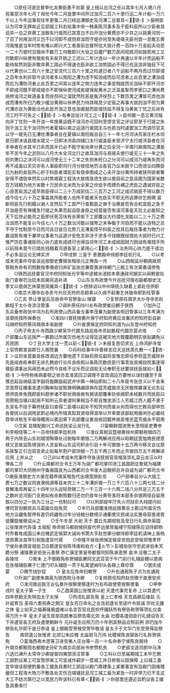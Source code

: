 <!-- { "loadSidebar": true } -->
　　○原任河道总督李化龙奏臣愚不肖蒙  皇上授以总河之任以其年七月入境八月视事至次年七月丁母忧今年二月旋里中间开过泇河二百六十里行运二年计船一万六千以上今年运事视往年更蚤二月已经巡漕御史及河漕二总督具＜锍-釒＞报明臣以为可幸无罪矣近见邸报工科右给事中宋一韩条陈河事多及于臣科臣所以少臣者其说非一总之弃黄工泇致失行堤而已其意岂不曰开泇分黄费亦不少并之以挑黄河则一了百了何用泇河又岂不曰河即不成但弃泇而守堤亦何至失堤嗟夫臣何尝一息敢忘黄河哉惟是当年时势有难以即兴大工者查前总督所估大挑计费一百四十万金起夫动至一二十万彼时见银尚不数万工何敢即兴大役之后僵尸数万民间视挑河如就死地工又何敢即兴纵使有银矣有夫矣开挑之工迟以二年计连以一年计再速以半年计而运船不能待矣然则臣非敢弃黄工固必不得速也臣非欲工泇势固必不得已也且泇非独目下可以代黄也以二百六十里之安流代三百六十里之险道日者八千运船不两月而过尽即谓之百年水利非耶今谈河者多以南阳之漕为虑不知泇成而后可虑者止此百里之漕泇成而后为漕防河者止此百里之间耳以连年之物力连年之事变相提而论泇纵不即开河亦不即成河既不即成堤亦不即保纵使河成矣堤保矣黄水之泛滥虽掣而李家口之漕尚费挑修浊河之故道虽复而徐邳间之溜犹然险恶是鱼济徐邳上下数百里之漕皆可虑也泇成而漕有所归乃敢少缓治黄用以休养民力待其喘息少定驱之再事大挑则泇不但为黄代漕亦且为黄助治也此臣开泇之意也泇甫就而臣值忧姑不得复治黄矣丁忧之后尚有河工时不可失之＜锍-釒＞有奉旨估计河工之＜锍-釒＞臣何敢一息忘黄河哉向非丁忧则一年开泇一年挽黄运既不误河亦可回何至烦言官之评议耶至于行堤之失则于泇工无干泇河所代者夏镇以南之运道行堤固无与也若当时遽罢泇工而调尽官夫以守一堤先已无漕忧漕事者且在夏镇以南阳哉且自三十一年七月河决苏家庄栏水坝是日即决该县缕水堤又一日即决沛县四铺口太行堤盖臣未至济宁太行堤沛县者在河丰单者在水其半已失而其半已必不能守矣尚幸分黄之后全河一半南行故南阳之漕是年不淤今年之淤则以八月大水全河北行之故耳泇河与焉嗟夫使行堤无三十一年之失则刘萧口之决河可以成河使无三十二年之失则朱旺口之分河可以成河乃堤再失而河再不成虽曰天灾亦有人事臣职司行河分按信地罚治各官乃议未脱于口而谤议四腾臣已为射的矣臣所心折于科臣者谓臣实有侥幸图成之心夫开泇分黄所持者狭所欲者奢安得不谓侥幸然实以时势艰窘工程浩大故情急虑生欲以救目前之急且图为国家省数百万钱粮为地方省数十万民命无米而为全家之炊徒手而搏负嵎之虎臣之遇诚穷臣之心良苦矣泇之成早故臣得以二三十万成前估二三百万之工河之成迟故臣不得以数万成今估七八十万之事盖其所能者人也所不能者天也臣实不职无所逃罪伏乞俯赐  宸断将臣先行削籍以谢人言然后下工部严行查勘臣之审于治黄是否有合机宜臣之急于开泇是否有禆缓急行堤之失果否起自臣身臣之经营是否有误河事皇天后土必能知之天下后世必能亮之臣即伏死苫块有余荣矣下工部覆议大约谓化龙能以二三十万之费治泇而不能复以今估七八十万之数治河能以强弩之末争衡于河伯而不能以造物之忌不夺于忧制至今日而河且日徙日北势几无漕奚怪乎科臣之拾其后哉任事者为物力计赢诎势有难于兼举议事者为运道计安危言非涉于求多今钱粮既经措处大挑时已兴工惟严饬在事诸臣同心协力底有成绩可也得旨顷年河工未成祗因财力困诎有难措手所以前局未竟今已措处钱粮着河道各官上紧用心＜锍-釒＞治务同心协力底于成功不必多滋议论无禆实济
　　○甲戌祭  三皇于  景惠殿命侍郎李廷机行礼
　　○以考成未完事件夺各该巡按御史曹揩吴楷徐元正俸各一月
　　○山西税监孙朝病故原管税务命有司照数按季徵收归并矿监张忠兼管类进待朝门三殿工有次第奏请停免
　　○狭西巡抚委官汉中府同知张光宇等中途被水浥损本章通政司据实以闻敕彼处衙门查审罚治启本启揭另造补进
　　○山东左布政使今升巡抚河南右副都御史沈季文以患病乞休蒙恩简擢具＜锍-釒＞控辞诏以中州填抚久缺着上紧赴任供职
　　○南京大理寺右寺丞今升应天府府丞颜素以久病不起奏乞休致命即到任管事
　　○乙亥  恭让章皇后忌辰命中官祭金山  陵寝
　　○复除原任南京太仆寺寺丞赵鹏程于太仆寺添注管事　　○调补原任四川左布政使崔应麒于狭西
　　○加升辽东兵备参政张中鸿为右布政使山西兵备佥事李茂春为副使各照旧管事以三年考满为该督抚按所保奏也
　　○准四川督抚按奏升保宁府知府黄应龙重庆府知府彭自新马瑚府知府蔡凤梧俱本省副使
　　○升直隶保定府同知刘道为山东登州府知府
　　○丙子命太仆寺西路少卿吴华代摄东路巡烙寺丞赵鹏程代摄京营点烙
　　○户部覆山东巡按严一鹏勘过所属灾伤地方议得旨这被灾地方既覆勘明实依拟蠲免以苏民困
　　○丁丑大学士沈一贯以前＜锍-釒＞未报复恳切求去  上命鸿胪寺堂上官赍敕宣谕即日入阁赞襄
　　○兵科给事中孙善继言应天巡抚周孔教一＜锍-釒＞议将坐营姜良栋改调边方要地遗下员缺将原任副将吴惟忠原任参将蓝芳威除补先是闻良栋奉职无状孔教欲行论斥良栋假以条陈历数抚臣行事乖张具揭投院事遂得寝臣谓事出风闻恐未必然今良栋不议斥而议调矣无论奉职无状要挟抚臣就如＜锍-釒＞中所称疾病委顿之状亦宜准其回卫调理不宜改调边方要地以误封疆至于吴惟忠起自纳级滥竽副将旋蹶旋起武弁中第一神钻即如二十八年密令张忠义以千金来京营荐征播事发逮问鞠审拟徒赃罪明确谳牍俱存蓝芳威狼贪无厌粗悍寡谋无论东征偾师侥幸免戮即臣科题参诸不职状俱凿凿有据该部覆奉钦依禠职未经数月而抚臣曰资颇相当堪以起用不知所云资者谓何果相当不耶且惟忠浙江人芳威江西人籍不隶于东吴名不挂于幕府抚臣曰查得二臣堪以起补不知凭何而查从何而得也乞敕兵部申饬各督抚以后调用武职必境内所辖真知其贤毋得滥举以开幸窦该部起用废闲亦必屡经荐举详核生平毋得概用以紊旧章下兵部覆议姜良栋回籍养病吴惟忠蓝芳威永不叙用
　　○戊寅  显陵配殿兴工命巡抚梁云龙行礼
　　○宴朝鲜国进贺长至陪臣吏曹参判李相信等二十一员命侍郎李廷机待
　　○准仪真税监暨禄奏徐州原额税银四万两于内除去山东剡城馆陶等处过税每年徵银二万两解进应用以昭朝廷宽恤商民德意禄又言故监陈增误听人言妄称山东运司积余引目十年可徵银十五万两今移文会议原系挨掣正引岂容变卖止拟每年割户部饷银一万五千两三年而止共银四万五千两解进应用  上并从之
　　○己卯以考成未完事件夺各该抚按官吴楷吴崇礼梁云龙汪以时俸各二月
　　○升云南都司佥书王万年为湖广都司掌印浙江昌国把总詹斌为福建都司掌印大同朔州守备唐国良为山西都司佥书淮大运粮把总许自诚为湖广都司佥书　　○庚辰准御史方大美在籍养病吴楷免代出境宽限赴京
　　○户部奉旨分认大挑工费七万之数议将直隶桃源等县未完三十二年漕折银一万三千六百八十三两七钱二分督解淮库再留三十四年分头运轻赍银二万一千三百一十六两二钱八分共足三万五千之数听总河衙门支用如有余剩照数归还勿仍昔年分黄导淮将本部多余银两径自留用致以四分之一执为三分之一也制曰可
　　○以刑部提牢厅失火司狱俞大纯提问如律司官倪朝宾兵马莫踰位姑免究
　　○辛巳兵部覆淮扬巡按黄吉士勘过所属灾伤地方议蠲免暂停有差仍将蠲免过年分钱粮分数榜示通衢使灾民咸沾实惠毋容里递胥徒朦胧催徵诏从之
　　○壬午冬至  大祀  天于  圜丘先期视牲及至日行礼俱命英国公张惟贤代告请  太祖配  帝命驸马都尉侯拱宸代怀远侯常胤绪宁阳侯陈应诏侍郎杨时乔看牲成国公朱应槐武定侯郭大诚尚书萧大亨赵世卿分献侍郎李廷机请神上香杨道宾黄汝良导引祝版遣官代填
　　○命隆平侯张炳保定侯梁世勋武安侯郑惟孝怀宁侯孙承荫宣城伯卫应爵遂安伯陈伟南和伯方＜火节＞彭城伯张守忠武进伯朱天爵分祭  诸陵惠安伯张元善祭  恭仁康定景皇帝都督同知陈承恩祭  哀冲  庄敬二太子各陵坟
　　○癸未  上不御殿免称贺辅臣赓同文武百官于午门前行礼辅臣鲤以患病在告偕辅臣赓于仁德门叩头辅臣一贯于私寓望阙叩头各赐上尊珍馔
　　○罢庆成宴
　　○赐节钱钞锭
　　○  皇太后免命妇朝贺
　　○升右通政陈子贞为左通政
　　○升湖广副使朱南英为狭西苑马寺卿
　　○复除原任知府赵世徵于直隶安庆府
　　○准河南巡按王业弘奏升按察使蔡逢时为右布政使管按察使事
　　○甲申戌时  皇太子第一子生
　　○乙酉英国公张惟贤以祀  天遣代事完复命  上以其遣代四年恭勤无失特加太子太保
　　○丙戌礼部言我  皇上仁孝格  天克昌厥后维兹  元孙诞育当  圣母六袠祝寿之期又  皇女百日命名之会且初逢长至适叶令辰诚  宗社无疆之休  皇上如天之福綦隆极盛难以名言百官兆民欢呼踊跃所有祭告称贺等项礼仪查得万历十年  皇太子诞生臣部具题奉旨祭告南北郊  太庙  社稷各遣勋臣行礼随诏告天下并遣官各王府及遣使朝鲜今  元孙诞生应照万历十年例其祭品合照前例  郊仍加牛祭告礼毕即于是日恭请  皇上御殿受贺候受贺毕敬请  皇太子于文华门东受贺得旨祭告
　　南郊遣公张惟贤  北郊公朱应槐  太庙驸马万炜  社稷侯陈良弼各行礼称贺俱免
　　○宴海西弗木思等卫进贡夷人庄台等一百一十名命泰宁侯陈良弼待
　　○升南京都察院右都御史孙矿为南京兵部尚书参赞机务
　　○吏部文选司郎中马洙六选已满升太常寺少卿提督四夷馆添注管事
　　○工科以日至届期城工未毕乞敕工部酌议某工可宜暂停某工可宜减作嗣岁一意城工并日修筑以固保障  上曰城工委宜早竣该部便酌量各工缓急具奏时工部适以殿门鼎建条上紧要事宜有旨殿门固难稽缓但工程浩大物力不敷各处灾伤岂堪骚扰且河工城工最为紧急一时并举力已不支这大工不妨次第行之以宽民力昨该科已有章＜锍-釒＞你部里还遵近旨酌议各工缓急具奏来行
